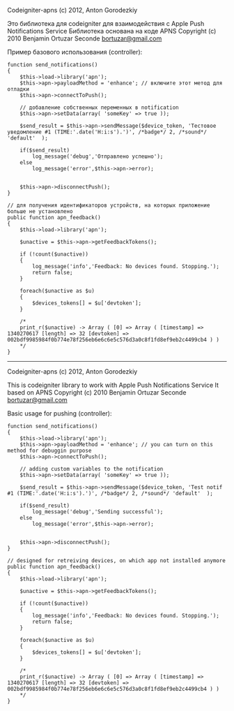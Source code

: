 Codeigniter-apns
(c) 2012, Anton Gorodezkiy

Это библиотека для codeigniter для взаимодействия с Apple Push Notifications Service
Библиотека основана на коде APNS Copyright (c) 2010 Benjamin Ortuzar Seconde <bortuzar@gmail.com>

Пример базового использования (controller):

	function send_notifications()
	{
		$this->load->library('apn');
		$this->apn->payloadMethod = 'enhance'; // включите этот метод для отладки
		$this->apn->connectToPush();

		// добавление собственных переменных в notification
		$this->apn->setData(array( 'someKey' => true ));

		$send_result = $this->apn->sendMessage($device_token, 'Тестовое уведомление #1 (TIME:'.date('H:i:s').')', /*badge*/ 2, /*sound*/ 'default'  );
			
		if($send_result)
			log_message('debug','Отправлено успешно');
		else
			log_message('error',$this->apn->error);
	
		
		$this->apn->disconnectPush();
	}
	
	// для получения идентификаторов устройств, на которых приложение больше не установлено
	public function apn_feedback()
	{
		$this->load->library('apn');

		$unactive = $this->apn->getFeedbackTokens();
		
		if (!count($unactive))
		{
			log_message('info','Feedback: No devices found. Stopping.');
			return false;
		}
		
		foreach($unactive as $u)
		{
			$devices_tokens[] = $u['devtoken'];
		}
	
		/*
		print_r($unactive) -> Array ( [0] => Array ( [timestamp] => 1340270617 [length] => 32 [devtoken] => 002bdf9985984f0b774e78f256eb6e6c6e5c576d3a0c8f1fd8ef9eb2c4499cb4 ) ) 
		*/
	}
	
--------------------------------------
	
Codeigniter-apns
(c) 2012, Anton Gorodezkiy

This is codeigniter library to work with Apple Push Notifications Service
It based on APNS Copyright (c) 2010 Benjamin Ortuzar Seconde <bortuzar@gmail.com>

Basic usage for pushing (controller):

	function send_notifications()
	{
		$this->load->library('apn');
		$this->apn->payloadMethod = 'enhance'; // you can turn on this method for debuggin purpose
		$this->apn->connectToPush();
		
		// adding custom variables to the notification
		$this->apn->setData(array( 'someKey' => true ));

		$send_result = $this->apn->sendMessage($device_token, 'Test notif #1 (TIME:'.date('H:i:s').')', /*badge*/ 2, /*sound*/ 'default'  );
			
		if($send_result)
			log_message('debug','Sending successful');
		else
			log_message('error',$this->apn->error);
	
		
		$this->apn->disconnectPush();
	}
	
	// designed for retreiving devices, on which app not installed anymore
	public function apn_feedback()
	{
		$this->load->library('apn');

		$unactive = $this->apn->getFeedbackTokens();
		
		if (!count($unactive))
		{
			log_message('info','Feedback: No devices found. Stopping.');
			return false;
		}
		
		foreach($unactive as $u)
		{
			$devices_tokens[] = $u['devtoken'];
		}
	
		/*
		print_r($unactive) -> Array ( [0] => Array ( [timestamp] => 1340270617 [length] => 32 [devtoken] => 002bdf9985984f0b774e78f256eb6e6c6e5c576d3a0c8f1fd8ef9eb2c4499cb4 ) ) 
		*/
	}
